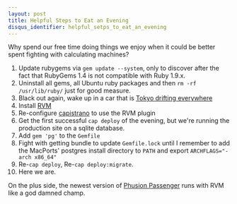 ```yaml
---
layout: post
title: Helpful Steps to Eat an Evening
disqus_identifier: helpful_setps_to_eat_an_evening
---
```

Why spend our free time doing things we enjoy when it could be better spent
fighting with calculating machines?

1. Update rubygems via `gem update --system`, only to discover after the fact
   that RubyGems 1.4 is not compatible with Ruby 1.9.x.
1. Uninstall all gems, all Ubuntu ruby packages and then
   `rm -rf /usr/lib/ruby/` just for good measure.
1. Black out again, wake up in a car that is
   [Tokyo drifting everywhere](http://www.youtube.com/watch?v=AUhE5KsJ5hk)
1. Install [RVM](http://rvm.beginrescueend.com/)
1. Re-configure [capistrano](https://github.com/capistrano/capistrano) to use
   the RVM plugin
1. Get the first successful `cap deploy` of the evening, but we're running
   the production site on a sqlite database.
1. Add `gem 'pg'` to the `Gemfile`
1. Fight with getting bundle to update `Gemfile.lock` until I remember to add 
   the MacPorts' postgres install directory to `PATH` and export
   `ARCHFLAGS="-arch x86_64"`
1. Re-`cap deploy`, Re-`cap deploy:migrate`.
1. Here we are.

On the plus side, the newest version of
[Phusion Passenger](http://www.modrails.com/) runs with RVM like a god
damned champ.
